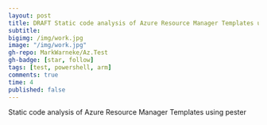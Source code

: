 ```yaml
---
layout: post
title: DRAFT Static code analysis of Azure Resource Manager Templates using pester
subtitle:
bigimg: /img/work.jpg
image: "/img/work.jpg"
gh-repo: MarkWarneke/Az.Test
gh-badge: [star, follow]
tags: [test, powershell, arm]
comments: true
time: 4
published: false
---
```


Static code analysis of Azure Resource Manager Templates using pester